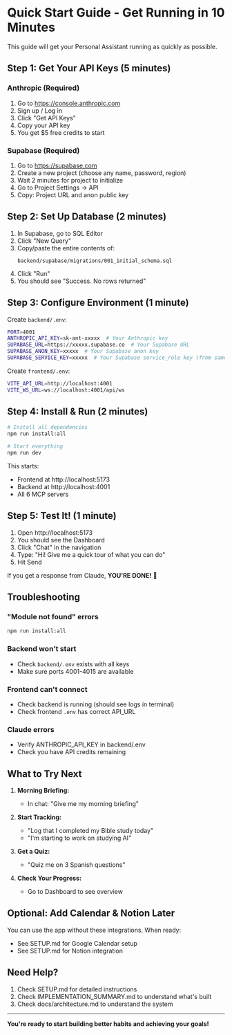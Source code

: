 # Quick Start Guide - Get Running in 10 Minutes

This guide will get your Personal Assistant running as quickly as possible.

## Step 1: Get Your API Keys (5 minutes)

### Anthropic (Required)
1. Go to https://console.anthropic.com
2. Sign up / Log in
3. Click "Get API Keys"
4. Copy your API key
5. You get $5 free credits to start

### Supabase (Required)
1. Go to https://supabase.com
2. Create a new project (choose any name, password, region)
3. Wait 2 minutes for project to initialize
4. Go to Project Settings → API
5. Copy: Project URL and anon public key

## Step 2: Set Up Database (2 minutes)

1. In Supabase, go to SQL Editor
2. Click "New Query"
3. Copy/paste the entire contents of:
   ```
   backend/supabase/migrations/001_initial_schema.sql
   ```
4. Click "Run"
5. You should see "Success. No rows returned"

## Step 3: Configure Environment (1 minute)

Create `backend/.env`:

```bash
PORT=4001
ANTHROPIC_API_KEY=sk-ant-xxxxx  # Your Anthropic key
SUPABASE_URL=https://xxxxx.supabase.co  # Your Supabase URL
SUPABASE_ANON_KEY=xxxxx  # Your Supabase anon key  
SUPABASE_SERVICE_KEY=xxxxx  # Your Supabase service_role key (from same page)
```

Create `frontend/.env`:

```bash
VITE_API_URL=http://localhost:4001
VITE_WS_URL=ws://localhost:4001/api/ws
```

## Step 4: Install & Run (2 minutes)

```bash
# Install all dependencies
npm run install:all

# Start everything
npm run dev
```

This starts:
- Frontend at http://localhost:5173
- Backend at http://localhost:4001
- All 6 MCP servers

## Step 5: Test It! (1 minute)

1. Open http://localhost:5173
2. You should see the Dashboard
3. Click "Chat" in the navigation
4. Type: "Hi! Give me a quick tour of what you can do"
5. Hit Send

If you get a response from Claude, **YOU'RE DONE!** 🎉

## Troubleshooting

### "Module not found" errors
```bash
npm run install:all
```

### Backend won't start
- Check `backend/.env` exists with all keys
- Make sure ports 4001-4015 are available

### Frontend can't connect
- Check backend is running (should see logs in terminal)
- Check frontend `.env` has correct API_URL

### Claude errors
- Verify ANTHROPIC_API_KEY in backend/.env
- Check you have API credits remaining

## What to Try Next

1. **Morning Briefing:**
   - In chat: "Give me my morning briefing"

2. **Start Tracking:**
   - "Log that I completed my Bible study today"
   - "I'm starting to work on studying AI"

3. **Get a Quiz:**
   - "Quiz me on 3 Spanish questions"

4. **Check Your Progress:**
   - Go to Dashboard to see overview

## Optional: Add Calendar & Notion Later

You can use the app without these integrations. When ready:
- See SETUP.md for Google Calendar setup
- See SETUP.md for Notion integration

## Need Help?

1. Check SETUP.md for detailed instructions
2. Check IMPLEMENTATION_SUMMARY.md to understand what's built
3. Check docs/architecture.md to understand the system

---

**You're ready to start building better habits and achieving your goals!**

